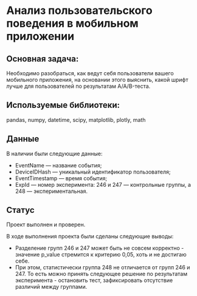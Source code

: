 # Анализ пользовательского поведения в мобильном приложении

## Основная задача:
Необходимо разобраться, как ведут себя пользователи вашего мобильного приложения, на основании этого выяснить, какой шрифт лучше для пользователей по результатам A/A/B-теста.

## Используемые библиотеки:
pandas, numpy, datetime, scipy, matplotlib, plotly, math

## Данные
В наличии были следующие данные:

- EventName — название события;
- DeviceIDHash — уникальный идентификатор пользователя;
- EventTimestamp — время события;
- ExpId — номер эксперимента: 246 и 247 — контрольные группы, а 248 — экспериментальная.

## Статус
Проект выполнен и проверен.

В ходе выполнения проекта были сделаны следующие выводы:
- Разделение групп 246 и 247 может быть не совсем корректно - значение p_value стремится к критерию 0,05, хоть и не достигаю себе.
- При этом, статистически группа 248 не отличается от групп 246 и 247. То есть можно принять следующее решение по результатам эксперимента - остановить тест, зафиксировать отсутствие различий между группами.



